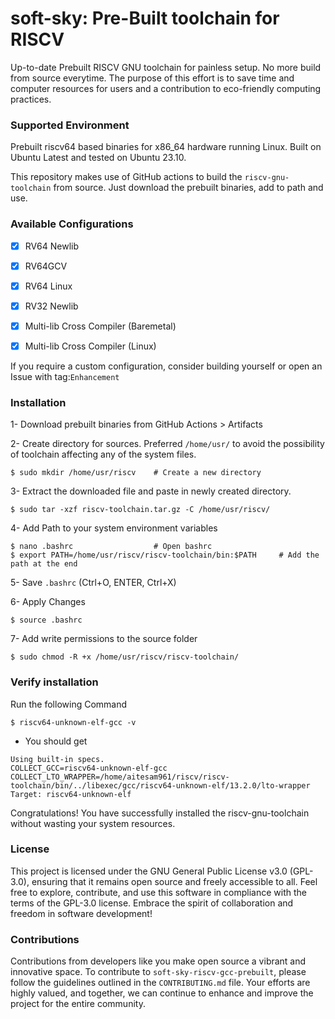 # soft-sky: Pre-Built toolchain for RISCV
Up-to-date Prebuilt RISCV GNU toolchain for painless setup. No more build from source everytime. The purpose of this effort is to save time and computer resources for users and a contribution to eco-friendly computing practices.

### Supported Environment
Prebuilt riscv64 based binaries for x86_64 hardware running Linux.
Built on Ubuntu Latest  and tested on Ubuntu 23.10.

This repository makes use of GitHub actions to build the `riscv-gnu-toolchain` from source. Just download the prebuilt binaries, add to path and use.

### Available Configurations
- [x]   RV64 Newlib
- [x]   RV64GCV
- [x]   RV64 Linux
- [x]   RV32 Newlib
- [x]   Multi-lib Cross Compiler (Baremetal)
- [x]   Multi-lib Cross Compiler (Linux)


If you require a custom configuration, consider building yourself or open an Issue with tag:`Enhancement`

### Installation
1- Download prebuilt binaries from GitHub Actions > Artifacts

2- Create directory for sources. Preferred `/home/usr/` to avoid the possibility of toolchain affecting any of the system files.

```
$ sudo mkdir /home/usr/riscv    # Create a new directory
```
3- Extract the downloaded file and paste in newly created directory.
```
$ sudo tar -xzf riscv-toolchain.tar.gz -C /home/usr/riscv/
```
4- Add Path to your system environment variables
```
$ nano .bashrc                  # Open bashrc
$ export PATH=/home/usr/riscv/riscv-toolchain/bin:$PATH     # Add the path at the end
```

5- Save `.bashrc` (Ctrl+O, ENTER, Ctrl+X)

6- Apply Changes
```
$ source .bashrc
```
7- Add write permissions to the source folder
```
$ sudo chmod -R +x /home/usr/riscv/riscv-toolchain/
```
### Verify installation 
Run the following Command
```
$ riscv64-unknown-elf-gcc -v
```
- You should get
```
Using built-in specs.
COLLECT_GCC=riscv64-unknown-elf-gcc
COLLECT_LTO_WRAPPER=/home/aitesam961/riscv/riscv-toolchain/bin/../libexec/gcc/riscv64-unknown-elf/13.2.0/lto-wrapper
Target: riscv64-unknown-elf
```

Congratulations! You have successfully installed the riscv-gnu-toolchain without wasting your system resources.
### License
This project is licensed under the GNU General Public License v3.0 (GPL-3.0), ensuring that it remains open source and freely accessible to all. Feel free to explore, contribute, and use this software in compliance with the terms of the GPL-3.0 license. Embrace the spirit of collaboration and freedom in software development!

### Contributions
Contributions from developers like you make open source a vibrant and innovative space. To contribute to `soft-sky-riscv-gcc-prebuilt`, please follow the guidelines outlined in the `CONTRIBUTING.md` file. Your efforts are highly valued, and together, we can continue to enhance and improve the project for the entire community.
